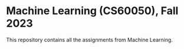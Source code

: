 # Machine Learning (CS60050), Fall 2023
This repository contains all the assignments from Machine Learning.
